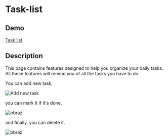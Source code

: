 # Task-list

## Demo

[Task list](https://dawidpampuch.github.io/Task-list/)

## Description

This page contains features designed to help you organize your daily tasks.
All these features will remind you of all the tasks you have to do.

You can add new task,

![Add new task](https://github.com/DawidPampuch/Task-list/assets/138251375/d5152c40-0515-4cc4-bd76-232e7ace92b6)

you can mark it if it's done,

![obraz](https://github.com/DawidPampuch/Task-list/assets/138251375/1b4e5dc4-7a0f-4e6d-8d59-8fc54c8b7960)

and finally, you can delete it.

![obraz](https://github.com/DawidPampuch/Task-list/assets/138251375/97a342e6-688b-4610-94a7-6ad79992cc24)
